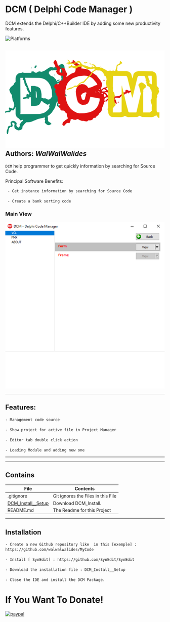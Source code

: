 # DCM ( Delphi Code Manager )
DCM extends the Delphi/C++Builder IDE by adding some new productivity features.

![Platforms](https://img.shields.io/badge/Supported%20platforms-Win32%20and%20Win64-red.svg)


![](DCM.png)
**Authors:**  *WalWalWalides*
------

`DCM` help programmer to get quickly information by searching for Source Code.


Principal Software Benefits:

     - Get instance information by searching for Source Code
     
     - Create a bank sorting code


### Main View
![](Img/Main.png)



------


## Features:

    - Management code source
	
    - Show project for active file in Project Manager
	
    - Editor tab double click action
	
    - Loading Module and adding new one

	
------	



------

## Contains

| File | Contents | 
| --- | --- |
| .gitignore | Git ignores the Files in this File |
|[DCM_Install__Setup](https://github.com/walwalwalides/DCM/releases/download/V1.0.0/DCM_Install__Setup.exe)| Download DCM_Install.
| README.md | The Readme for this Project|



------


## Installation
    - Create a new Github repository like  in this [exemple] : https://github.com/walwalwalides/MyCode
    
    - Install [ SynEdit] : https://github.com/SynEdit/SynEdit
    
    - Download the installation file : DCM_Install__Setup
	
    - Close the IDE and install the DCM Package.


# If You Want To Donate!

[![paypal](https://www.paypalobjects.com/en_US/i/btn/btn_donateCC_LG.gif)](https://www.paypal.com/cgi-bin/webscr?cmd=_s-xclick&hosted_button_id=Y79F36A9BGLHS&source=url)

